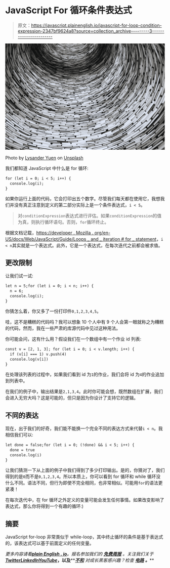 # JavaScript For 循环条件表达式

> 原文：<https://javascript.plainenglish.io/javascript-for-loop-condition-expression-2347bf9624a8?source=collection_archive---------3----------------------->

![](img/4481351bddc6bbb4757d82afe1ec14a0.png)

Photo by [Lysander Yuen](https://unsplash.com/@lysanderyuen?utm_source=medium&utm_medium=referral) on [Unsplash](https://unsplash.com?utm_source=medium&utm_medium=referral)

我们都知道 JavaScript 中什么是 for 循环:

```
for (let i = 0; i < 5; i++) {
  console.log(i);
}
```

如果你运行上面的代码，它会打印出五个数字。尽管我们每天都在使用它，我想我们并没有真正注意到定义的第二部分实际上是一个条件表达式，`i < 5`。

> 对`conditionExpression`表达式进行评估。如果`conditionExpression`的值为真，则执行循环语句。否则，`for`循环终止。

根据文档记载，[https://developer . Mozilla . org/en-US/docs/Web/JavaScript/Guide/Loops _ and _ iteration # for _ statement](https://developer.mozilla.org/en-US/docs/Web/JavaScript/Guide/Loops_and_iteration#for_statement)，`i < n`其实就是一个表达式。此外，它是一个表达式，在每次迭代之前都会被求值。

## 更改限制

让我们试一试:

```
let n = 5;for (let i = 0; i < n; i++) {
  n = 6;
  console.log(i);
}
```

你猜怎么着，你又多了一份打印件`0,1,2,3,4,5`。

哇，这不是糟糕的代码吗？我可以想象 10 个人中有 9 个人会第一眼就称之为糟糕的代码，然而，我在一些严肃的库源代码中见过这种用法。

你可能会问，这有什么用？假设我们在一个数组中有一个作业 id 列表:

```
const v = [2, 1, 3]; for (let i = 0; i < v.length; i++) {
  if (v[i] === 1) v.push(4)
  console.log(v[i])
}
```

在处理该列表的过程中，如果我们看到 id 为`1`的作业，我们会将 id 为`4`的作业追加到列表中。

在我们的例子中，输出结果是`2,1,3,4`。此时你可能会想，既然数组在扩展，我们会进入无穷大吗？这是可能的，但只是因为你设计了支持它的逻辑。

## 不同的表达

现在，出于我们的好奇，我们能不能换一个完全不同的表达方式来代替`i < n`。我相信我们可以:

```
let done = false;for (let i = 0; (!done) && i < 5; i++) {
  done = true
  console.log(i)
}
```

让我们猜测一下从上面的例子中我们得到了多少打印输出。是的，你猜对了，我们得到的是`0`而不是`0,1,2,3,4`。所以本质上，你可以看到 for 循环和 while 循环没什么不同。语法不同，但行为即使不完全相同，也非常相似。可能用`for`的语法更紧凑！

在每次迭代中，在 for 循环之外定义的变量可能会发生任何事情。如果改变影响了表达式，那么你将得到一个有趣的循环:)

## 摘要

JavaScript for-loop 非常类似于 while-loop，其中终止循环的条件是基于表达式的，该表达式可以基于前面定义的任何变量。

*更多内容请看*[***plain English . io***](https://plainenglish.io/)*。报名参加我们的* [***免费周报***](http://newsletter.plainenglish.io/) *。关注我们关于*[***Twitter***](https://twitter.com/inPlainEngHQ)[***LinkedIn***](https://www.linkedin.com/company/inplainenglish/)*[***YouTube***](https://www.youtube.com/channel/UCtipWUghju290NWcn8jhyAw)***，以及****[***不和***](https://discord.gg/GtDtUAvyhW) *对成长黑客感兴趣？检查* [***电路***](https://circuit.ooo/) ***。*****